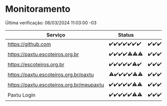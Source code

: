# Monitoramento

Última verificação: 06/03/2024 11:03:00 -03

|Serviço|Status|Últimas 24h|
|---|---|---|
|https://github.com|<span title="2024-02-28: OK=24">✔️</span><span title="2024-02-29: OK=24">✔️</span><span title="2024-03-01: OK=24">✔️</span><span title="2024-03-02: OK=24">✔️</span><span title="2024-03-03: OK=24">✔️</span><span title="2024-03-04: OK=22">✔️</span><span title="2024-03-05: OK=14">✔️</span>|<span title="05/03/2024 11:04:00 -03 : 200">✔️</span><span title="05/03/2024 12:05:00 -03 : 200">✔️</span><span title="05/03/2024 13:07:00 -03 : 200">✔️</span><span title="05/03/2024 14:07:00 -03 : 200">✔️</span><span title="05/03/2024 15:07:00 -03 : 200">✔️</span><span title="05/03/2024 16:03:00 -03 : 200">✔️</span><span title="05/03/2024 17:06:00 -03 : 200">✔️</span><span title="05/03/2024 18:06:00 -03 : 200">✔️</span><span title="05/03/2024 19:04:00 -03 : 200">✔️</span><span title="05/03/2024 20:04:00 -03 : 200">✔️</span><span title="05/03/2024 21:29:00 -03 : 200">✔️</span><span title="05/03/2024 22:38:00 -03 : 200">✔️</span><span title="05/03/2024 23:12:00 -03 : 200">✔️</span><span title="06/03/2024 00:06:00 -03 : 200">✔️</span><span title="06/03/2024 01:07:00 -03 : 200">✔️</span><span title="06/03/2024 02:05:00 -03 : 200">✔️</span><span title="06/03/2024 03:09:00 -03 : 200">✔️</span><span title="06/03/2024 04:05:00 -03 : 200">✔️</span><span title="06/03/2024 05:09:00 -03 : 200">✔️</span><span title="06/03/2024 06:06:00 -03 : 200">✔️</span><span title="06/03/2024 07:07:00 -03 : 200">✔️</span><span title="06/03/2024 08:05:00 -03 : 200">✔️</span><span title="06/03/2024 09:12:00 -03 : 200">✔️</span><span title="06/03/2024 10:05:00 -03 : 200">✔️</span><span title="06/03/2024 11:03:00 -03 : 200">✔️</span>|
|https://paxtu.escoteiros.org.br|<span title="2024-02-28: OK=24">✔️</span><span title="2024-02-29: OK=24">✔️</span><span title="2024-03-01: OK=24">✔️</span><span title="2024-03-02: OK=24">✔️</span><span title="2024-03-03: OK=23, Falhas=1">⚠️</span><span title="2024-03-04: OK=21, Falhas=1">⚠️</span><span title="2024-03-05: OK=13, Falhas=1">⚠️</span>|<span title="05/03/2024 11:04:00 -03 : 200">✔️</span><span title="05/03/2024 12:05:00 -03 : 200">✔️</span><span title="05/03/2024 13:07:00 -03 : 200">✔️</span><span title="05/03/2024 14:07:00 -03 : 200">✔️</span><span title="05/03/2024 15:07:00 -03 : 200">✔️</span><span title="05/03/2024 16:03:00 -03 : 200">✔️</span><span title="05/03/2024 17:06:00 -03 : 200">✔️</span><span title="05/03/2024 18:06:00 -03 : 200">✔️</span><span title="05/03/2024 19:04:00 -03 : 200">✔️</span><span title="05/03/2024 20:04:00 -03 : 200">✔️</span><span title="05/03/2024 21:29:00 -03 : 200">✔️</span><span title="05/03/2024 22:38:00 -03 : 200">✔️</span><span title="05/03/2024 23:12:00 -03 : 200">✔️</span><span title="06/03/2024 00:06:00 -03 : 200">✔️</span><span title="06/03/2024 01:07:00 -03 : 200">✔️</span><span title="06/03/2024 02:05:00 -03 : 200">✔️</span><span title="06/03/2024 03:09:00 -03 : 200">✔️</span><span title="06/03/2024 04:05:00 -03 : 200">✔️</span><span title="06/03/2024 05:09:00 -03 : 200">✔️</span><span title="06/03/2024 06:06:00 -03 : 200">✔️</span><span title="06/03/2024 07:07:00 -03 : 200">✔️</span><span title="06/03/2024 08:05:00 -03 : 200">✔️</span><span title="06/03/2024 09:12:00 -03 : 200">✔️</span><span title="06/03/2024 10:05:00 -03 : 200">✔️</span><span title="06/03/2024 11:03:00 -03 : 200">✔️</span>|
|https://escoteiros.org.br|<span title="2024-02-28: OK=24">✔️</span><span title="2024-02-29: OK=24">✔️</span><span title="2024-03-01: OK=24">✔️</span><span title="2024-03-02: OK=24">✔️</span><span title="2024-03-03: OK=24">✔️</span><span title="2024-03-04: OK=21, Falhas=1">⚠️</span><span title="2024-03-05: OK=14">✔️</span>|<span title="05/03/2024 11:04:00 -03 : 200">✔️</span><span title="05/03/2024 12:05:00 -03 : 200">✔️</span><span title="05/03/2024 13:07:00 -03 : 200">✔️</span><span title="05/03/2024 14:07:00 -03 : 200">✔️</span><span title="05/03/2024 15:07:00 -03 : 200">✔️</span><span title="05/03/2024 16:03:00 -03 : 200">✔️</span><span title="05/03/2024 17:06:00 -03 : 200">✔️</span><span title="05/03/2024 18:06:00 -03 : 200">✔️</span><span title="05/03/2024 19:04:00 -03 : 200">✔️</span><span title="05/03/2024 20:04:00 -03 : 200">✔️</span><span title="05/03/2024 21:29:00 -03 : 200">✔️</span><span title="05/03/2024 22:38:00 -03 : 200">✔️</span><span title="05/03/2024 23:12:00 -03 : 200">✔️</span><span title="06/03/2024 00:06:00 -03 : 200">✔️</span><span title="06/03/2024 01:07:00 -03 : 200">✔️</span><span title="06/03/2024 02:05:00 -03 : 200">✔️</span><span title="06/03/2024 03:09:00 -03 : 200">✔️</span><span title="06/03/2024 04:05:00 -03 : 200">✔️</span><span title="06/03/2024 05:09:00 -03 : 200">✔️</span><span title="06/03/2024 06:06:00 -03 : 200">✔️</span><span title="06/03/2024 07:07:00 -03 : 200">✔️</span><span title="06/03/2024 08:05:00 -03 : 200">✔️</span><span title="06/03/2024 09:12:00 -03 : 200">✔️</span><span title="06/03/2024 10:05:00 -03 : 200">✔️</span><span title="06/03/2024 11:03:00 -03 : 200">✔️</span>|
|https://paxtu.escoteiros.org.br/paxtu|<span title="2024-02-28: OK=23, Falhas=1">⚠️</span><span title="2024-02-29: OK=24">✔️</span><span title="2024-03-01: OK=24">✔️</span><span title="2024-03-02: OK=24">✔️</span><span title="2024-03-03: OK=24">✔️</span><span title="2024-03-04: OK=19, Falhas=3">⚠️</span><span title="2024-03-05: OK=13, Falhas=1">⚠️</span>|<span title="05/03/2024 11:04:00 -03 : 200">✔️</span><span title="05/03/2024 12:05:00 -03 : 200">✔️</span><span title="05/03/2024 13:07:00 -03 : 200">✔️</span><span title="05/03/2024 14:07:00 -03 : 200">✔️</span><span title="05/03/2024 15:07:00 -03 : 200">✔️</span><span title="05/03/2024 16:03:00 -03 : 200">✔️</span><span title="05/03/2024 17:06:00 -03 : 200">✔️</span><span title="05/03/2024 18:06:00 -03 : 200">✔️</span><span title="05/03/2024 19:04:00 -03 : 200">✔️</span><span title="05/03/2024 20:04:00 -03 : 200">✔️</span><span title="05/03/2024 21:29:00 -03 : 200">✔️</span><span title="05/03/2024 22:38:00 -03 : 200">✔️</span><span title="05/03/2024 23:12:00 -03 : 200">✔️</span><span title="06/03/2024 00:06:00 -03 : 200">✔️</span><span title="06/03/2024 01:07:00 -03 : 200">✔️</span><span title="06/03/2024 02:05:00 -03 : 200">✔️</span><span title="06/03/2024 03:09:00 -03 : 200">✔️</span><span title="06/03/2024 04:06:00 -03 : 200">✔️</span><span title="06/03/2024 05:09:00 -03 : 200">✔️</span><span title="06/03/2024 06:06:00 -03 : 200">✔️</span><span title="06/03/2024 07:07:00 -03 : 200">✔️</span><span title="06/03/2024 08:05:00 -03 : 200">✔️</span><span title="06/03/2024 09:12:00 -03 : 200">✔️</span><span title="06/03/2024 10:05:00 -03 : 200">✔️</span><span title="06/03/2024 11:03:00 -03 : 200">✔️</span>|
|https://paxtu.escoteiros.org.br/meupaxtu|<span title="2024-02-28: OK=24">✔️</span><span title="2024-02-29: OK=24">✔️</span><span title="2024-03-01: OK=24">✔️</span><span title="2024-03-02: OK=24">✔️</span><span title="2024-03-03: OK=24">✔️</span><span title="2024-03-04: OK=19, Falhas=3">⚠️</span><span title="2024-03-05: OK=13, Falhas=1">⚠️</span>|<span title="05/03/2024 11:04:00 -03 : 200">✔️</span><span title="05/03/2024 12:05:00 -03 : 200">✔️</span><span title="05/03/2024 13:07:00 -03 : 200">✔️</span><span title="05/03/2024 14:07:00 -03 : 200">✔️</span><span title="05/03/2024 15:07:00 -03 : 200">✔️</span><span title="05/03/2024 16:03:00 -03 : 200">✔️</span><span title="05/03/2024 17:06:00 -03 : 200">✔️</span><span title="05/03/2024 18:06:00 -03 : 200">✔️</span><span title="05/03/2024 19:04:00 -03 : 200">✔️</span><span title="05/03/2024 20:04:00 -03 : 200">✔️</span><span title="05/03/2024 21:29:00 -03 : 200">✔️</span><span title="05/03/2024 22:38:00 -03 : 200">✔️</span><span title="05/03/2024 23:12:00 -03 : 200">✔️</span><span title="06/03/2024 00:06:00 -03 : 200">✔️</span><span title="06/03/2024 01:07:00 -03 : 200">✔️</span><span title="06/03/2024 02:05:00 -03 : 200">✔️</span><span title="06/03/2024 03:09:00 -03 : 200">✔️</span><span title="06/03/2024 04:06:00 -03 : 200">✔️</span><span title="06/03/2024 05:09:00 -03 : 200">✔️</span><span title="06/03/2024 06:06:00 -03 : 200">✔️</span><span title="06/03/2024 07:07:00 -03 : 200">✔️</span><span title="06/03/2024 08:05:00 -03 : 200">✔️</span><span title="06/03/2024 09:12:00 -03 : 200">✔️</span><span title="06/03/2024 10:05:00 -03 : 200">✔️</span><span title="06/03/2024 11:03:00 -03 : 200">✔️</span>|
|Paxtu Login|<span title="2024-02-28: OK=24">✔️</span><span title="2024-02-29: OK=24">✔️</span><span title="2024-03-01: OK=24">✔️</span><span title="2024-03-02: OK=24">✔️</span><span title="2024-03-03: OK=24">✔️</span><span title="2024-03-04: OK=19, Falhas=3">⚠️</span><span title="2024-03-05: OK=13, Falhas=1">⚠️</span>|<span title="05/03/2024 11:04:00 -03 : 200">✔️</span><span title="05/03/2024 12:05:00 -03 : 200">✔️</span><span title="05/03/2024 13:07:00 -03 : 200">✔️</span><span title="05/03/2024 14:07:00 -03 : 200">✔️</span><span title="05/03/2024 15:07:00 -03 : 200">✔️</span><span title="05/03/2024 16:03:00 -03 : 200">✔️</span><span title="05/03/2024 17:06:00 -03 : 200">✔️</span><span title="05/03/2024 18:06:00 -03 : 200">✔️</span><span title="05/03/2024 19:04:00 -03 : 200">✔️</span><span title="05/03/2024 20:04:00 -03 : 200">✔️</span><span title="05/03/2024 21:29:00 -03 : 200">✔️</span><span title="05/03/2024 22:38:00 -03 : 200">✔️</span><span title="05/03/2024 23:12:00 -03 : 200">✔️</span><span title="06/03/2024 00:06:00 -03 : 200">✔️</span><span title="06/03/2024 01:07:00 -03 : 200">✔️</span><span title="06/03/2024 02:05:00 -03 : 200">✔️</span><span title="06/03/2024 03:09:00 -03 : 200">✔️</span><span title="06/03/2024 04:06:00 -03 : 200">✔️</span><span title="06/03/2024 05:09:00 -03 : 200">✔️</span><span title="06/03/2024 06:06:00 -03 : 200">✔️</span><span title="06/03/2024 07:07:00 -03 : 200">✔️</span><span title="06/03/2024 08:05:00 -03 : 200">✔️</span><span title="06/03/2024 09:12:00 -03 : 200">✔️</span><span title="06/03/2024 10:05:00 -03 : 200">✔️</span><span title="06/03/2024 11:03:00 -03 : 200">✔️</span>|
